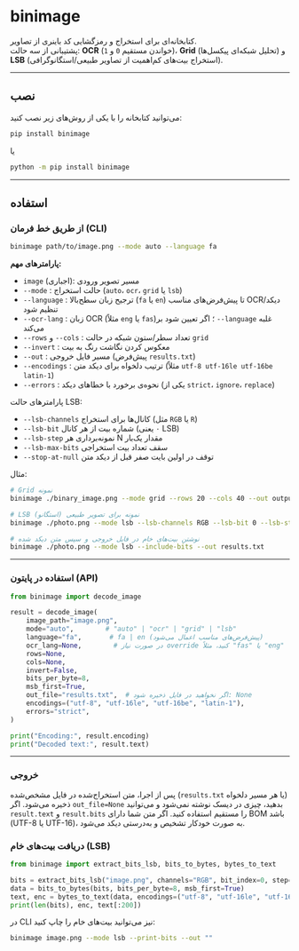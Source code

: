 # binimage

کتابخانه‌ای برای استخراج و رمزگشایی کد باینری از تصاویر.  
پشتیبانی از سه حالت: **OCR** (خواندن مستقیم `0` و `1`)، **Grid** (تحلیل شبکه‌ای پیکسل‌ها) و **LSB** (استخراج بیت‌های کم‌اهمیت از تصاویر طبیعی/استگانوگرافی).

---

## نصب

می‌توانید کتابخانه را با یکی از روش‌های زیر نصب کنید:

```bash
pip install binimage
```
یا
```bash
python -m pip install binimage
```

---

## استفاده

### از طریق خط فرمان (CLI)

```bash
binimage path/to/image.png --mode auto --language fa
```

**پارامترهای مهم:**
- `image` (اجباری): مسیر تصویر ورودی
- `--mode` : حالت استخراج (`auto`، `ocr`، `grid` یا `lsb`)
- `--language` : ترجیح زبان سطح‌بالا (`fa` یا `en`) تا پیش‌فرض‌های مناسب OCR/دیکد تنظیم شود
- `--ocr-lang` : زبان OCR (مثلاً `eng` یا `fas`)؛ اگر تعیین شود بر `--language` غلبه می‌کند
- `--rows` و `--cols` : تعداد سطر/ستون شبکه در حالت `grid`
- `--invert` : معکوس کردن نگاشت رنگ به بیت
- `--out` : مسیر فایل خروجی (پیش‌فرض `results.txt`)
- `--encodings` : ترتیب دلخواه برای دیکد متن (مثلاً `utf-8 utf-16le utf-16be latin-1`)
- `--errors` : نحوه‌ی برخورد با خطاهای دیکد (یکی از `strict`، `ignore`، `replace`)
  
پارامترهای حالت LSB:
- `--lsb-channels` کانال‌ها برای استخراج (مثل `RGB` یا `R`)
- `--lsb-bit` شماره بیت از هر کانال (۰ یعنی LSB)
- `--lsb-step` نمونه‌برداری هر N مقدار یک‌بار
- `--lsb-max-bits` سقف تعداد بیت استخراجی
- `--stop-at-null` توقف در اولین بایت صفر قبل از دیکد متن

مثال:
```bash
# Grid نمونه
binimage ./binary_image.png --mode grid --rows 20 --cols 40 --out output.txt --encodings utf-8 utf-16le utf-16be latin-1 --errors strict

# LSB نمونه برای تصویر طبیعی (استگانو)
binimage ./photo.png --mode lsb --lsb-channels RGB --lsb-bit 0 --lsb-step 1 --stop-at-null --out output.txt

# نوشتن بیت‌های خام در فایل خروجی و سپس متن دیکد شده
binimage ./photo.png --mode lsb --include-bits --out results.txt
```

---

### استفاده در پایتون (API)

```python
from binimage import decode_image

result = decode_image(
    image_path="image.png",
    mode="auto",        # "auto" | "ocr" | "grid" | "lsb"
    language="fa",       # fa | en (پیش‌فرض‌های مناسب اعمال می‌شود)
    ocr_lang=None,        # در صورت نیاز override کنید، مثلاً "fas" یا "eng"
    rows=None,
    cols=None,
    invert=False,
    bits_per_byte=8,
    msb_first=True,
    out_file="results.txt",  # اگر نخواهید در فایل ذخیره شود: None
    encodings=("utf-8", "utf-16le", "utf-16be", "latin-1"),
    errors="strict",
)

print("Encoding:", result.encoding)
print("Decoded text:", result.text)
```

---

### خروجی

پس از اجرا، متن استخراج‌شده در فایل مشخص‌شده (`results.txt` یا هر مسیر دلخواه) ذخیره می‌شود. اگر `out_file=None` بدهید، چیزی در دیسک نوشته نمی‌شود و می‌توانید `result.text` و `result.bits` را مستقیم استفاده کنید. اگر متن شما دارای BOM باشد (UTF-8 یا UTF-16)، به صورت خودکار تشخیص و به‌درستی دیکد می‌شود.

### دریافت بیت‌های خام (LSB)
```python
from binimage import extract_bits_lsb, bits_to_bytes, bytes_to_text

bits = extract_bits_lsb("image.png", channels="RGB", bit_index=0, step=1, max_bits=None)
data = bits_to_bytes(bits, bits_per_byte=8, msb_first=True)
text, enc = bytes_to_text(data, encodings=("utf-8", "utf-16le", "utf-16be", "latin-1"))
print(len(bits), enc, text[:200])
```

در CLI نیز می‌توانید بیت‌های خام را چاپ کنید:
```bash
binimage image.png --mode lsb --print-bits --out ""
```
